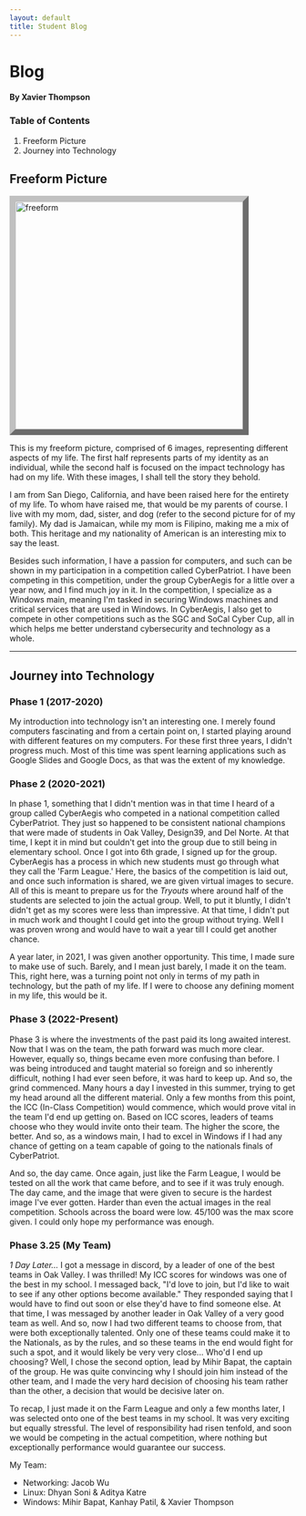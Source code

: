 ```yaml
---
layout: default
title: Student Blog
---
```




# Blog

#### **By Xavier Thompson**

### Table of Contents
1. Freeform Picture
2. Journey into Technology

## Freeform Picture
<img align="center" style="border:10px outset silver;" src="{{site.baseurl}}/images/freeform.png" height="400px" alt="freeform"/>


This is my freeform picture, comprised of 6 images, representing different aspects of my life. The first half represents parts of my identity as an individual, while the second half is focused on the impact technology has had on my life. With these images, I shall tell the story they behold.

I am from San Diego, California, and have been raised here for the entirety of my life. To whom have raised me, that would be my parents of course. I live with my mom, dad, sister, and dog (refer to the second picture for of my family). My dad is Jamaican, while my mom is Filipino, making me a mix of both. This heritage and my nationality of American is an interesting mix to say the least. 

Besides such information, I have a passion for computers, and such can be shown in my participation in a competition called CyberPatriot. I have been competing in this competition, under the group CyberAegis for a little over a year now, and I find much joy in it. In the competition, I specialize as a Windows main, meaning I'm tasked in securing Windows machines and critical services that are used in Windows. In CyberAegis, I also get to compete in other competitions such as the SGC and SoCal Cyber Cup, all in which helps me better understand cybersecurity and technology as a whole.

---

## Journey into Technology

### Phase 1 (2017-2020)
My introduction into technology isn't an interesting one. I merely found computers fascinating and from a certain point on, I started playing around with different features on my computers. For these first three years, I didn't progress much. Most of this time was spent learning applications such as Google Slides and Google Docs, as that was the extent of my knowledge.

### Phase 2 (2020-2021)
In phase 1, something that I didn't mention was in that time I heard of a group called CyberAegis who competed in a national competition called CyberPatriot. They just so happened to be consistent national champions that were made of students in Oak Valley, Design39, and Del Norte. At that time, I kept it in mind but couldn't get into the group due to still being in elementary school. Once I got into 6th grade, I signed up for the group. CyberAegis has a process in which new students must go through what they call the 'Farm League.' Here, the basics of the competition is laid out, and once such information is shared, we are given virtual images to secure. All of this is meant to prepare us for the *Tryouts* where around half of the students are selected to join the actual group. Well, to put it bluntly, I didn't didn't get as my scores were less than impressive. At that time, I didn't put in much work and thought I could get into the group without trying. Well I was proven wrong and would have to wait a year till I could get another chance.

A year later, in 2021, I was given another opportunity. This time, I made sure to make use of such. Barely, and I mean just barely, I made it on the team. This, right here, was a turning point not only in terms of my path in technology, but the path of my life. If I were to choose any defining moment in my life, this would be it.

### Phase 3 (2022-Present)
Phase 3 is where the investments of the past paid its long awaited interest. Now that I was on the team, the path forward was much more clear. However, equally so, things became even more confusing than before. I was being introduced and taught material so foreign and so inherently difficult, nothing I had ever seen before, it was hard to keep up. And so, the grind commenced. Many hours a day I invested in this summer, trying to get my head around all the different material. Only a few months from this point, the ICC (In-Class Competition) would commence, which would prove vital in the team I'd end up getting on. Based on ICC scores, leaders of teams choose who they would invite onto their team. The higher the score, the better. And so, as a windows main, I had to excel in Windows if I had any chance of getting on a team capable of going to the nationals finals of CyberPatriot.

And so, the day came. Once again, just like the Farm League, I would be tested on all the work that came before, and to see if it was truly enough. The day came, and the image that were given to secure is the hardest image I've ever gotten. Harder than even the actual images in the real competition. Schools across the board were low. 45/100 was the max score given. I could only hope my performance was enough.

### Phase 3.25 (My Team)

*1 Day Later...*
I got a message in discord, by a leader of one of the best teams in Oak Valley. I was thrilled! My ICC scores for windows was one of the best in my school. I messaged back, "I'd love to join, but I'd like to wait to see if any other options become available." They responded saying that I would have to find out soon or else they'd have to find someone else. At that time, I was messaged by another leader in Oak Valley of a very good team as well. And so, now I had two different teams to choose from, that were both exceptionally talented. Only one of these teams could make it to the Nationals, as by the rules, and so these teams in the end would fight for such a spot, and it would likely be very very close... Who'd I end up choosing? Well, I chose the second option, lead by Mihir Bapat, the captain of the group. He was quite convincing why I should join him instead of the other team, and I made the very hard decision of choosing his team rather than the other, a decision that would be decisive later on.

To recap, I just made it on the Farm League and only a few months later, I was selected onto one of the best teams in my school. It was very exciting but equally stressful. The level of responsibility had risen tenfold, and soon we would be competing in the actual competition, where nothing but exceptionally performance would guarantee our success.

My Team:
- Networking: Jacob Wu
- Linux: Dhyan Soni & Aditya Katre
- Windows: Mihir Bapat, Kanhay Patil, & Xavier Thompson